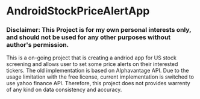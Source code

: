 # AndroidStockPriceAlertApp

### Disclaimer: This Project is for my own personal interests only, and should not be used for any other purposes without author's permission.
This is a on-going project that is creating a andriod app for US stock screening and allows user to set some price alerts on their interested tickers. 
The old implementation is based on Alphavantage API. Due to the usage limitation with the free license, current implementation is switched to use yahoo finance API. Therefore, this project does not provides warrenty of any kind on data consistency and accuracy. 
